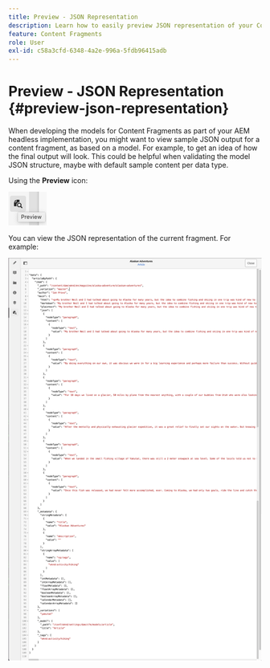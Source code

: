 ```yaml
---
title: Preview - JSON Representation
description: Learn how to easily preview JSON representation of your Content Fragments when implementing your AEM headless solution.
feature: Content Fragments
role: User
exl-id: c58a3cfd-6348-4a2e-996a-5fdb96415adb
---
```

# Preview - JSON Representation {#preview-json-representation}

When developing the models for Content Fragments as part of your AEM headless implementation, you might want to view sample JSON output for a content fragment, as based on a model. For example, to get an idea of how the final output will look. This could be helpful when validating the model JSON structure, maybe with default sample content per data type.

Using the **Preview** icon:

![Content Fragment Editor - Preview tab](assets/cfm-preview-01.png)

You can view the JSON representation of the current fragment. For example:

![Content Fragment Editor - Preview of a Fragment](assets/cfm-preview-02.png)

<!--
**Copy URL** allows you to copy to clipboard the URL for either author or publish.
-->
